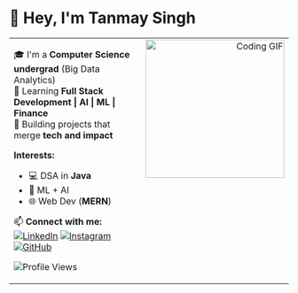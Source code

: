 # 👋 Hey, I'm Tanmay Singh

<table>
  <tr>
    <td width="65%" valign="top">

🎓 I'm a **Computer Science undergrad** (Big Data Analytics)  
🚀 Learning **Full Stack Development | AI | ML | Finance**  
🧩 Building projects that merge **tech and impact**  

**Interests:**  
- 💻 DSA in **Java**  
- 🤖 ML + AI  
- 🌐 Web Dev (**MERN**)  

📫 **Connect with me:**  
[![LinkedIn](https://img.shields.io/badge/LinkedIn-blue?logo=linkedin)](https://www.linkedin.com/in/tanmay-singh-366717291/)
[![Instagram](https://img.shields.io/badge/Instagram-orange?logo=instagram)](https://instagram.com/tannnmayy)
[![GitHub](https://img.shields.io/badge/GitHub-grey?logo=github)](https://github.com/tannnmayy)

![Profile Views](https://komarev.com/ghpvc/?username=tannnmayy)

   </td>
   <td width="35%" align="right" valign="top">
     <img src="https://media2.giphy.com/media/7702jh3NsloOseiDUk/giphy.gif" width="250" alt="Coding GIF"/>
   </td>
  </tr>
</table>

